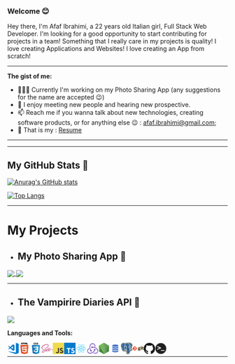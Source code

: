 ### Welcome 😊

Hey there,
I'm Afaf Ibrahimi, a 22 years old Italian girl, Full Stack Web Developer. I'm looking for a good opportunity to start contributing for projects in a team!
Something that I really care in my projects is quality! I love creating Applications and Websites! I love creating an App from scratch!

---

**The gist of me:**

- 👨🏽‍💻 Currently I'm working on my Photo Sharing App (any suggestions for the name are accepted 😉)
- 💬 I enjoy meeting new people and hearing new prospective.
- 📫 Reach me if you wanna talk about new technologies, creating software products, or for anything else 😉 : [afaf.ibrahimi@gmail.com]();
- 📝 That is my : [Resume](resume)

---

---

## My GitHub Stats 🐙

[![Anurag's GitHub stats](https://github-readme-stats.vercel.app/api?username=afaf98&hide=issues,stars)](https://github.com/anuraghazra/github-readme-stats)

[![Top Langs](https://github-readme-stats.vercel.app/api/top-langs/?username=afaf98&hide=GLSL)](https://github.com/anuraghazra/github-readme-stats)

---

# My Projects

- ## My Photo Sharing App 📸

<a href="https://github.com/afaf98/IG-Clone">
  <img align="center" src="https://github-readme-stats.vercel.app/api/pin/?username=afaf98&repo=IG-Clone&theme=radical" />
</a>    
<a href="https://github.com/afaf98/Backend_IGClone">
  <img align="center" src="https://github-readme-stats.vercel.app/api/pin/?username=afaf98&repo=Backend_IGClone&theme=radical" />
</a>

---

- ## The Vampirire Diaries API 🧛

<a href="https://github.com/afaf98/Vampire_diaries_API">
  <img align="center" src="https://github-readme-stats.vercel.app/api/pin/?username=afaf98&repo=Vampire_diaries_API&theme=radical" />
</a>

**Languages and Tools:**

<img align="left" alt="Visual Studio Code" width="26px" src="https://raw.githubusercontent.com/github/explore/80688e429a7d4ef2fca1e82350fe8e3517d3494d/topics/visual-studio-code/visual-studio-code.png" />
<img align="left" alt="HTML5" width="26px" src="https://raw.githubusercontent.com/github/explore/80688e429a7d4ef2fca1e82350fe8e3517d3494d/topics/html/html.png" />
<img align="left" alt="CSS3" width="26px" src="https://raw.githubusercontent.com/github/explore/80688e429a7d4ef2fca1e82350fe8e3517d3494d/topics/css/css.png" />
<img align="left" alt="Sass" width="26px" src="https://raw.githubusercontent.com/github/explore/80688e429a7d4ef2fca1e82350fe8e3517d3494d/topics/sass/sass.png" />
<img align="left" alt="JavaScript" width="26px" src="https://raw.githubusercontent.com/github/explore/80688e429a7d4ef2fca1e82350fe8e3517d3494d/topics/javascript/javascript.png" />
<img align="left" alt="TypeScript" width="26px" src="https://raw.githubusercontent.com/github/explore/80688e429a7d4ef2fca1e82350fe8e3517d3494d/topics/typescript/typescript.png" />
<img align="left" alt="React" width="26px" src="https://raw.githubusercontent.com/github/explore/80688e429a7d4ef2fca1e82350fe8e3517d3494d/topics/react/react.png" />
<img align="left" alt="Redux" width="26px" src="https://raw.githubusercontent.com/github/explore/80688e429a7d4ef2fca1e82350fe8e3517d3494d/topics/redux/redux.png" />
<img align="left" alt="Node.js" width="26px" src="https://raw.githubusercontent.com/github/explore/80688e429a7d4ef2fca1e82350fe8e3517d3494d/topics/nodejs/nodejs.png" />
<img align="left" alt="SQL" width="26px" src="https://raw.githubusercontent.com/github/explore/80688e429a7d4ef2fca1e82350fe8e3517d3494d/topics/sql/sql.png" />
<img align="left" alt="MySQL" width="26px" src="https://raw.githubusercontent.com/github/explore/80688e429a7d4ef2fca1e82350fe8e3517d3494d/topics/postgresql/postgresql.png" />
<img align="left" alt="Git" width="26px" src="https://raw.githubusercontent.com/github/explore/80688e429a7d4ef2fca1e82350fe8e3517d3494d/topics/git/git.png" />
<img align="left" alt="GitHub" width="26px" src="https://raw.githubusercontent.com/github/explore/78df643247d429f6cc873026c0622819ad797942/topics/github/github.png" />
<img align="left" alt="Terminal" width="26px" src="https://raw.githubusercontent.com/github/explore/80688e429a7d4ef2fca1e82350fe8e3517d3494d/topics/terminal/terminal.png" />

<br />

---
